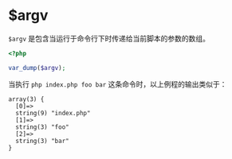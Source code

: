 # $argv

`$argv` 是包含当运行于命令行下时传递给当前脚本的参数的数组。

```php
<?php

var_dump($argv);

```

当执行 `php index.php foo bar` 这条命令时，以上例程的输出类似于：

```
array(3) {
  [0]=>
  string(9) "index.php"
  [1]=>
  string(3) "foo"
  [2]=>
  string(3) "bar"
}
```

